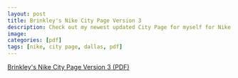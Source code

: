 ```yaml
---
layout: post
title: Brinkley's Nike City Page Version 3
description: Check out my newest updated City Page for myself for Nike Dallas.
image:
categories: [pdf]
tags: [nike, city page, dallas, pdf]
---
```


<a href="{{ site.url }}/pdfs/Brinkley-Blog-Draft-04-27-2016.pdf">Brinkley\'s
      Nike City Page Version 3 (PDF)</a>
